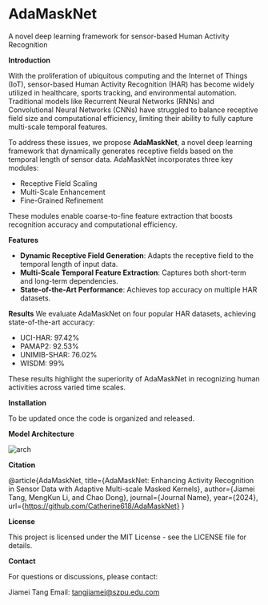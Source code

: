 # AdaMaskNet
A novel deep learning framework for sensor-based Human Activity Recognition

**Introduction**

With the proliferation of ubiquitous computing and the Internet of Things (IoT), sensor-based Human Activity Recognition (HAR) has become widely utilized in healthcare, sports tracking, and environmental automation. Traditional models like Recurrent Neural Networks (RNNs) and Convolutional Neural Networks (CNNs) have struggled to balance receptive field size and computational efficiency, limiting their ability to fully capture multi-scale temporal features.

To address these issues, we propose **AdaMaskNet**, a novel deep learning framework that dynamically generates receptive fields based on the temporal length of sensor data. AdaMaskNet incorporates three key modules:
* Receptive Field Scaling
* Multi-Scale Enhancement
* Fine-Grained Refinement

These modules enable coarse-to-fine feature extraction that boosts recognition accuracy and computational efficiency.

**Features**
* **Dynamic Receptive Field Generation**: Adapts the receptive field to the temporal length of input data.
* **Multi-Scale Temporal Feature Extraction**: Captures both short-term and long-term dependencies.
* **State-of-the-Art Performance**: Achieves top accuracy on multiple HAR datasets.

**Results**
We evaluate AdaMaskNet on four popular HAR datasets, achieving state-of-the-art accuracy:

* UCI-HAR: 97.42%
* PAMAP2: 92.53%
* UNIMIB-SHAR: 76.02%
* WISDM: 99%

These results highlight the superiority of AdaMaskNet in recognizing human activities across varied time scales.

**Installation**

To be updated once the code is organized and released.

**Model Architecture**

![arch](https://github.com/user-attachments/assets/bc13f0af-bef8-4d17-a262-cae0a412b059)

**Citation**

@article{AdaMaskNet,
  title={AdaMaskNet: Enhancing Activity Recognition in Sensor Data with Adaptive Multi-scale Masked Kernels},
  author={Jiamei Tang, MengKun Li, and Chao Dong},
  journal={Journal Name},
  year={2024},
  url={https://github.com/Catherine618/AdaMaskNet}
}

**License**

This project is licensed under the MIT License - see the LICENSE file for details.


**Contact**

For questions or discussions, please contact:

Jiamei Tang
Email: tangjiamei@szpu.edu.com
